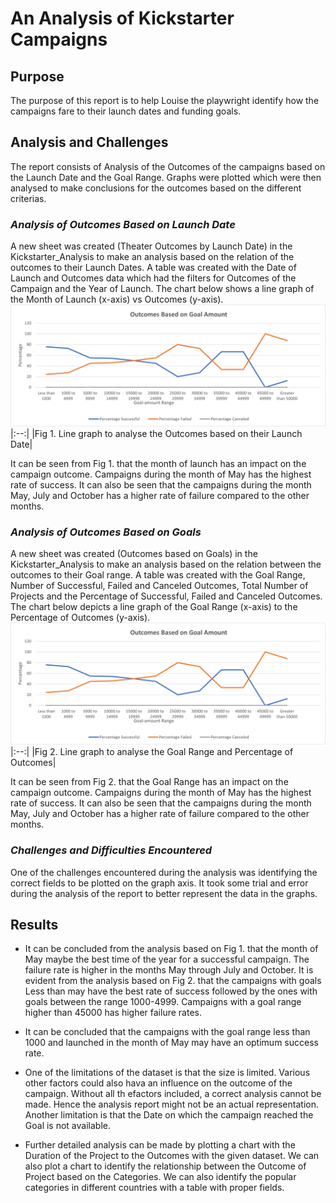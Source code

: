 # An Analysis of Kickstarter Campaigns
## Purpose
The purpose of this report is to help Louise the playwright identify how the campaigns fare to their launch dates and funding goals. 

## Analysis and Challenges
The report consists of Analysis of the Outcomes of the campaigns based on the Launch Date and the Goal Range. Graphs were plotted which were then analysed to make conclusions for the outcomes based on the different criterias.

### *Analysis of Outcomes Based on Launch Date*
A new sheet was created (Theater Outcomes by Launch Date) in the Kickstarter_Analysis to make an analysis based on the relation of the outcomes to their Launch Dates. A table was created with the Date of Launch and Outcomes data which had the filters for Outcomes of the Campaign and the Year of Launch. The chart below shows a line graph of the Month of Launch (x-axis) vs Outcomes (y-axis).
![Theater_Outcomes_vs_Launch.png](https://github.com/chinzjay/Kickstarter_Analysis/blob/main/Outcomes_vs_Goals.png)
|:--:|
|Fig 1. Line graph to analyse the Outcomes based on their Launch Date|

It can be seen from Fig 1. that the month of launch has an impact on the campaign outcome. Campaigns during the month of May has the highest rate of success. It can also be seen that the campaigns during the month May, July and October has a higher rate of failure compared to the other months.

### *Analysis of Outcomes Based on Goals*
A new sheet was created (Outcomes based on Goals) in the Kickstarter_Analysis to make an analysis based on the relation between the outcomes to their Goal range. A table was created with the Goal Range, Number of Successful, Failed and Canceled Outcomes, Total Number of Projects and the Percentage of Successful, Failed and Canceled Outcomes. The chart below depicts a line graph of the Goal Range (x-axis) to the Percentage of Outcomes (y-axis).
![Outcomes_vs_Goals.png](https://github.com/chinzjay/Kickstarter_Analysis/blob/main/Outcomes_vs_Goals.png)
|:--:|
|Fig 2. Line graph to analyse the Goal Range and Percentage of Outcomes|

It can be seen from Fig 2. that the Goal Range has an impact on the campaign outcome. Campaigns during the month of May has the highest rate of success. It can also be seen that the campaigns during the month May, July and October has a higher rate of failure compared to the other months.
 
### *Challenges and Difficulties Encountered*
One of the challenges encountered during the analysis was identifying the correct fields to be plotted on the graph axis. It took some trial and error during the analysis of the report to better represent the data in the graphs.  

## Results 
- It can be concluded from the analysis based on Fig 1. that the month of May maybe the best time of the year for a successful campaign. The failure rate is higher in the months May through July and October. It is evident from the analysis based on Fig 2. that the campaigns with goals Less than may have the best rate of success followed by the ones with goals between the range 1000-4999. Campaigns with a goal range higher than 45000 has higher failure rates.

- It can be concluded that the campaigns with the goal range less than 1000 and launched in the month of May may have an optimum success rate.

- One of the limitations of the dataset is that the size is limited. Various other factors could also hava an influence on the outcome of the campaign. Without all th efactors included, a correct analysis cannot be made. Hence the analysis report might not be an actual representation. Another limitation is that the Date on which the campaign reached the Goal is not available. 

- Further detailed analysis can be made by plotting a chart with the Duration of the Project to the Outcomes with the given dataset. We can also plot a chart to identify the relationship between the Outcome of Project based on the Categories.  We can also identify the popular categories in different countries with a table with proper fields.
